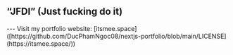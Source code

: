 <h2 align="left">“JFDI” (Just fucking do it)</h2>
---
Visit my portfolio website: [itsmee.space]([https://github.com/DucPhamNgoc08/nextjs-portfolio/blob/main/LICENSE](https://itsmee.space/))

